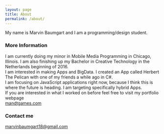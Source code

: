 ```yaml
---
layout: page
title: About
permalink: /about/
---
```


My name is Marvin Baumgart and I am a programming/design student.

### More Information

I am currently doing my minor in Mobile Media Programming in Chicago, Illinois. I am also finishing up my Bachelor in Creative Technology in the Netherlands beginning of 2016. <br></hr>
I am interested in making Apps and BigData. I created an App called Herbert The Pelican with one of my friends a while ago in C#. <br>
I am focusing on JavaScript applications right now, because I think this is where the future is heading. I am targeting specifically hybrid Apps. <br>
If you are interested in what I worked on before feel free to visit my portfolio webpage <br></hr> [mandtgames.com](http://www.mandtgames.com/portfolio)

### Contact me

[marvinbaumgart18@gmail.com](mailto:marvinbaumgart18@gmail.com)
